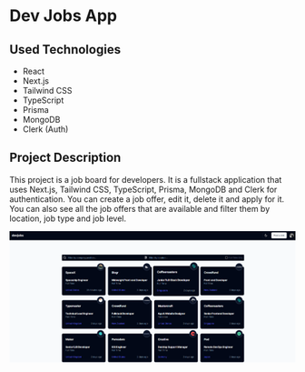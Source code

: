 # Dev Jobs App

## Used Technologies

- React
- Next.js
- Tailwind CSS
- TypeScript
- Prisma
- MongoDB
- Clerk (Auth)

## Project Description

This project is a job board for developers. It is a fullstack application that uses Next.js, Tailwind CSS, TypeScript, Prisma, MongoDB and Clerk for authentication.
You can create a job offer, edit it, delete it and apply for it. You can also see all the job offers that are available and filter them by location, job type and job level.

<!--  Picutre Preview -->

![Dev Jobs App](./public/preview.png)
